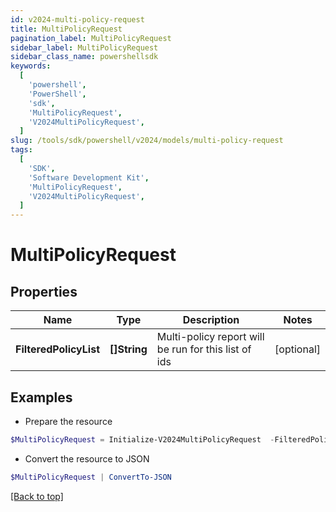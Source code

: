 ```yaml
---
id: v2024-multi-policy-request
title: MultiPolicyRequest
pagination_label: MultiPolicyRequest
sidebar_label: MultiPolicyRequest
sidebar_class_name: powershellsdk
keywords:
  [
    'powershell',
    'PowerShell',
    'sdk',
    'MultiPolicyRequest',
    'V2024MultiPolicyRequest',
  ]
slug: /tools/sdk/powershell/v2024/models/multi-policy-request
tags:
  [
    'SDK',
    'Software Development Kit',
    'MultiPolicyRequest',
    'V2024MultiPolicyRequest',
  ]
---
```


# MultiPolicyRequest

## Properties

| Name | Type | Description | Notes |
| --- | --- | --- | --- |
| **FilteredPolicyList** | **[]String** | Multi-policy report will be run for this list of ids | [optional] |

## Examples

- Prepare the resource

```powershell
$MultiPolicyRequest = Initialize-V2024MultiPolicyRequest  -FilteredPolicyList null
```

- Convert the resource to JSON

```powershell
$MultiPolicyRequest | ConvertTo-JSON
```

[[Back to top]](#)
